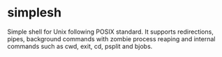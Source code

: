 # simplesh
Simple shell for Unix following POSIX standard. It supports redirections, pipes, background commands with zombie process reaping and internal commands such as cwd, exit, cd, psplit and bjobs.
